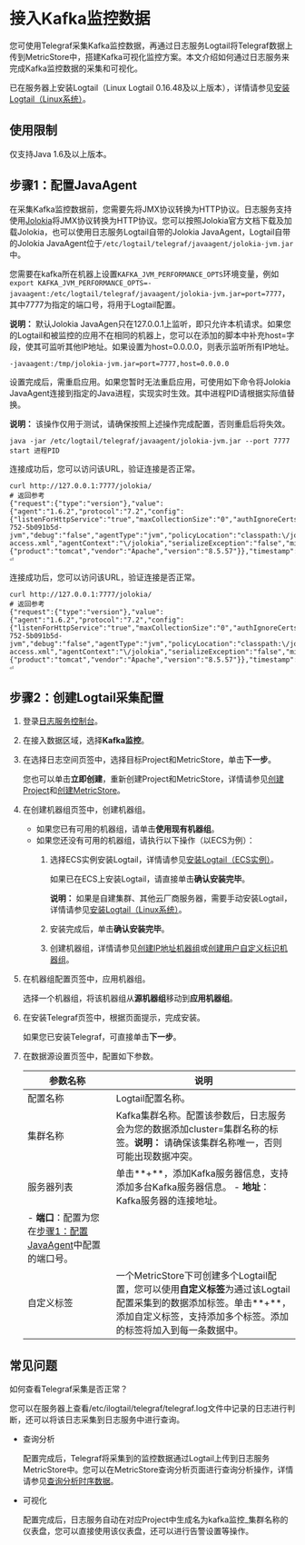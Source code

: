 # 接入Kafka监控数据

您可使用Telegraf采集Kafka监控数据，再通过日志服务Logtail将Telegraf数据上传到MetricStore中，搭建Kafka可视化监控方案。本文介绍如何通过日志服务来完成Kafka监控数据的采集和可视化。

已在服务器上安装Logtail（Linux Logtail 0.16.48及以上版本），详情请参见[安装Logtail（Linux系统）](/cn.zh-CN/数据采集/Logtail采集/安装/安装Logtail（Linux系统）.md)。

## 使用限制

仅支持Java 1.6及以上版本。

## 步骤1：配置JavaAgent

在采集Kafka监控数据前，您需要先将JMX协议转换为HTTP协议。日志服务支持使用[Jolokia](https://jolokia.org/)将JMX协议转换为HTTP协议。您可以按照Jolokia官方文档下载及加载Jolokia，也可以使用日志服务Logtail自带的Jolokia JavaAgent，Logtail自带的Jolokia JavaAgent位于`/etc/logtail/telegraf/javaagent/jolokia-jvm.jar`中。

您需要在kafka所在机器上设置`KAFKA_JVM_PERFORMANCE_OPTS`环境变量，例如`export KAFKA_JVM_PERFORMANCE_OPTS=-javaagent:/etc/logtail/telegraf/javaagent/jolokia-jvm.jar=port=7777`，其中7777为指定的端口号，将用于Logtail配置。

**说明：** 默认Jolokia JavaAgen只在127.0.0.1上监听，即只允许本机请求。如果您的Logtail和被监控的应用不在相同的机器上，您可以在添加的脚本中补充host=字段，使其可监听其他IP地址。如果设置为host=0.0.0.0，则表示监听所有IP地址。

```
-javaagent:/tmp/jolokia-jvm.jar=port=7777,host=0.0.0.0
```

设置完成后，需重启应用。如果您暂时无法重启应用，可使用如下命令将Jolokia JavaAgent连接到指定的Java进程，实现实时生效。其中进程PID请根据实际值替换。

**说明：** 该操作仅用于测试，请确保按照上述操作完成配置，否则重启后将失效。

```
java -jar /etc/logtail/telegraf/javaagent/jolokia-jvm.jar --port 7777 start 进程PID
```

连接成功后，您可以访问该URL，验证连接是否正常。

```
curl http://127.0.0.1:7777/jolokia/
# 返回参考
{"request":{"type":"version"},"value":{"agent":"1.6.2","protocol":"7.2","config":{"listenForHttpService":"true","maxCollectionSize":"0","authIgnoreCerts":"false","agentId":"30.43.124.186-752-5b091b5d-jvm","debug":"false","agentType":"jvm","policyLocation":"classpath:\/jolokia-access.xml","agentContext":"\/jolokia","serializeException":"false","mimeType":"text\/plain","maxDepth":"15","authMode":"basic","authMatch":"any","discoveryEnabled":"true","streaming":"true","canonicalNaming":"true","historyMaxEntries":"10","allowErrorDetails":"true","allowDnsReverseLookup":"true","realm":"jolokia","includeStackTrace":"true","maxObjects":"0","useRestrictorService":"false","debugMaxEntries":"100"},"info":{"product":"tomcat","vendor":"Apache","version":"8.5.57"}},"timestamp":1602663330,"status":200}⏎
```

连接成功后，您可以访问该URL，验证连接是否正常。

```
curl http://127.0.0.1:7777/jolokia/
# 返回参考
{"request":{"type":"version"},"value":{"agent":"1.6.2","protocol":"7.2","config":{"listenForHttpService":"true","maxCollectionSize":"0","authIgnoreCerts":"false","agentId":"30.43.124.186-752-5b091b5d-jvm","debug":"false","agentType":"jvm","policyLocation":"classpath:\/jolokia-access.xml","agentContext":"\/jolokia","serializeException":"false","mimeType":"text\/plain","maxDepth":"15","authMode":"basic","authMatch":"any","discoveryEnabled":"true","streaming":"true","canonicalNaming":"true","historyMaxEntries":"10","allowErrorDetails":"true","allowDnsReverseLookup":"true","realm":"jolokia","includeStackTrace":"true","maxObjects":"0","useRestrictorService":"false","debugMaxEntries":"100"},"info":{"product":"tomcat","vendor":"Apache","version":"8.5.57"}},"timestamp":1602663330,"status":200}⏎
```

## 步骤2：创建Logtail采集配置

1.  登录[日志服务控制台](https://sls.console.aliyun.com)。

2.  在接入数据区域，选择**Kafka监控**。

3.  在选择日志空间页签中，选择目标Project和MetricStore，单击**下一步**。

    您也可以单击**立即创建**，重新创建Project和MetricStore，详情请参见[创建Project](/cn.zh-CN/数据采集/准备工作/管理Project.md)和[创建MetricStore](/cn.zh-CN/时序存储/管理MetricStore.md)。

4.  在创建机器组页签中，创建机器组。

    -   如果您已有可用的机器组，请单击**使用现有机器组**。
    -   如果您还没有可用的机器组，请执行以下操作（以ECS为例）：
        1.  选择ECS实例安装Logtail，详情请参见[安装Logtail（ECS实例）](/cn.zh-CN/数据采集/Logtail采集/安装/安装Logtail（ECS实例）.md)。

            如果已在ECS上安装Logtail，请直接单击**确认安装完毕**。

            **说明：** 如果是自建集群、其他云厂商服务器，需要手动安装Logtail，详情请参见[安装Logtail（Linux系统）](/cn.zh-CN/数据采集/Logtail采集/安装/安装Logtail（Linux系统）.md#)。

        2.  安装完成后，单击**确认安装完毕**。
        3.  创建机器组，详情请参见[创建IP地址机器组](/cn.zh-CN/数据采集/Logtail采集/机器组/创建IP地址机器组.md)或[创建用户自定义标识机器组](/cn.zh-CN/数据采集/Logtail采集/机器组/创建用户自定义标识机器组.md)。
5.  在机器组配置页签中，应用机器组。

    选择一个机器组，将该机器组从**源机器组**移动到**应用机器组**。

6.  在安装Telegraf页签中，根据页面提示，完成安装。

    如果您已安装Telegraf，可直接单击**下一步**。

7.  在数据源设置页签中，配置如下参数。

    |参数名称|说明|
    |----|--|
    |配置名称|Logtail配置名称。|
    |集群名称|Kafka集群名称。配置该参数后，日志服务会为您的数据添加cluster=集群名称的标签。**说明：** 请确保该集群名称唯一，否则可能出现数据冲突。 |
    |服务器列表|单击**+**，添加Kafka服务器信息，支持添加多台Kafka服务器信息。    -   **地址**：Kafka服务器的连接地址。
    -   **端口**：配置为您在[步骤1：配置JavaAgent](#section_uj1_fpu_0rx)中配置的端口号。 |
    |自定义标签|一个MetricStore下可创建多个Logtail配置，您可以使用**自定义标签**为通过该Logtail配置采集到的数据添加标签。单击**+**，添加自定义标签，支持添加多个标签。添加的标签将加入到每一条数据中。 |


## 常见问题

如何查看Telegraf采集是否正常？

您可以在服务器上查看/etc/ilogtail/telegraf/telegraf.log文件中记录的日志进行判断，还可以将该日志采集到日志服务中进行查询。

-   查询分析

    配置完成后，Telegraf将采集到的监控数据通过Logtail上传到日志服务MetricStore中。您可以在MetricStore查询分析页面进行查询分析操作，详情请参见[查询分析时序数据](/cn.zh-CN/时序存储/查询与分析/查询分析时序数据.md)。

-   可视化

    配置完成后，日志服务自动在对应Project中生成名为kafka监控\_集群名称的仪表盘，您可以直接使用该仪表盘，还可以进行告警设置等操作。


